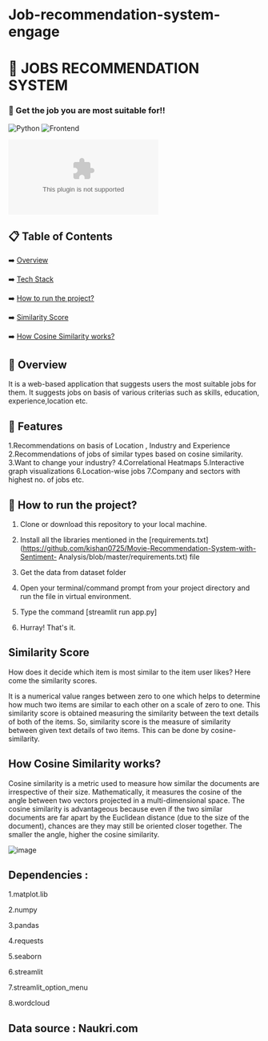 # Job-recommendation-system-engage

# 📖 JOBS RECOMMENDATION SYSTEM
### 🧐 Get the job you are most suitable for!!


![Python](https://img.shields.io/badge/Python-3.9-blueviolet)
![Frontend](https://img.shields.io/badge/Framework-streamlit-red)
<!-- ![Frontend](https://img.shields.io/badge/Frontend-HTML/CSS/JS-green) -->
![DATA](https://img.shields.io/badge/naukri.com)
## 📋 Table of Contents
 ➡️   [Overview](#-overview)
 
 ➡️   [Tech Stack](#-tech-stack)
 
 ➡️   [How to run the project?](#-how-to-run-the-project?)
 
 ➡️   [Similarity Score](#-similarity-score)
 
 ➡️   [How Cosine Similarity works?](#-how-cosine-similarity-works?)
 

## 👩‍ Overview
It is a web-based application that suggests users the most suitable jobs for them.
It suggests jobs on basis of various criterias such as skills, education, experience,location etc.

## 👬 Features
1.Recommendations on basis of Location , Industry and Experience
2.Recommendations of jobs of similar types based on cosine similarity.
3.Want to change your industry?
4.Correlational Heatmaps
5.Interactive graph visualizations
6.Location-wise jobs
7.Company and sectors with highest no. of jobs 
etc.


<!-- Check out the live demo: https://mrswsa.herokuapp.com/ -->

<!-- Link to youtube demo: https://www.youtube.com/watch?v=dhVePtyECFw -->



## 👩‍ How to run the project?

1. Clone or download this repository to your local machine.

2. Install all the libraries mentioned in the [requirements.txt](https://github.com/kishan0725/Movie-Recommendation-System-with-Sentiment-    Analysis/blob/master/requirements.txt) file

3. Get the data from dataset folder

4. Open your terminal/command prompt from your project directory and run the file in virtual environment.
6. Type the command [streamlit run app.py]
7. Hurray! That's it.

##  Similarity Score 

   How does it decide which item is most similar to the item user likes? Here come the similarity scores.
   
   It is a numerical value ranges between zero to one which helps to determine how much two items are similar to each other on a scale of zero to one. This similarity score is obtained measuring the similarity between the text details of both of the items. So, similarity score is the measure of similarity between given text details of two items. This can be done by cosine-similarity.
   
##  How Cosine Similarity works?
  Cosine similarity is a metric used to measure how similar the documents are irrespective of their size. Mathematically, it measures the cosine of the angle between two vectors projected in a multi-dimensional space. The cosine similarity is advantageous because even if the two similar documents are far apart by the Euclidean distance (due to the size of the document), chances are they may still be oriented closer together. The smaller the angle, higher the cosine similarity.
  
  ![image](https://user-images.githubusercontent.com/36665975/70401457-a7530680-1a55-11ea-9158-97d4e8515ca4.png)

##  Dependencies :  
  1.matplot.lib
  
  2.numpy
  
  3.pandas
  
  4.requests
  
  5.seaborn
  
  6.streamlit
  
  7.streamlit_option_menu
  
  8.wordcloud
##  Data source : Naukri.com



